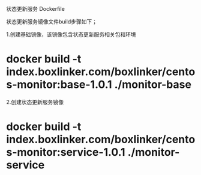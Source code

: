 状态更新服务 Dockerfile

状态更新服务镜像文件build步骤如下；

1.创建基础镜像，该镜像包含状态更新服务相关包和环境

# docker build -t index.boxlinker.com/boxlinker/centos-monitor:base-1.0.1 ./monitor-base

2.创建状态更新服务镜像

# docker build -t index.boxlinker.com/boxlinker/centos-monitor:service-1.0.1 ./monitor-service


